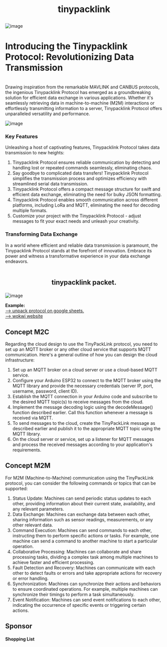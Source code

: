 <strong><h1><p><center>tinypacklink</center></p></h1></strong>
![image](https://github.com/homecircuit/tinypacklink/assets/132191747/e62557f5-7432-45f6-9fa4-b8ab807b669c)


</strong><h1>Introducing the Tinypacklink Protocol: Revolutionizing Data Transmission</h1></strong><br>
Drawing inspiration from the remarkable MAVLINK and CANBUS protocols, the ingenious Tinypacklink Protocol has emerged as a groundbreaking solution for efficient data exchange in various applications. Whether it's seamlessly retrieving data in machine-to-machine (M2M) interactions or effortlessly transmitting information to a server, Tinypacklink Protocol offers unparalleled versatility and performance.

![image](https://github.com/homecircuit/tinypacklink/assets/132191747/1329ad32-38cf-4e9e-8739-7fc306865fc9)

<strong><h3>Key Features </h3></strong>
Unleashing a host of captivating features, Tinypacklink Protocol takes data transmission to new heights:

1. Tinypacklink Protocol ensures reliable communication by detecting and handling lost or repeated commands seamlessly, eliminating chaos.
2. Say goodbye to complicated data transfers! Tinypacklink Protocol simplifies the transmission process and optimizes efficiency with streamlined serial data transmission.
3. Tinypacklink Protocol offers a compact message structure for swift and efficient data exchange, eliminating the need for bulky JSON formatting.
4. Tinypacklink Protocol enables smooth communication across different platforms, including LoRa and MQTT, eliminating the need for decoding multiple formats.
5. Customize your project with the Tinypacklink Protocol - adjust messages to fit your exact needs and unleash your creativity.

<strong><h3>Transforming Data Exchange</h3></strong>
In a world where efficient and reliable data transmission is paramount, the Tinypacklink Protocol stands at the forefront of innovation. Embrace its power and witness a transformative experience in your data exchange endeavors.<br><br>


<strong><h2><p><center>tinypacklink packet.</center></p></h2></strong>
![image](https://github.com/homecircuit/tinypacklink/assets/132191747/a2a092ba-7123-4b18-94c0-b42e13162fec)

**Example:**</br>
[--> unpack protocol on google sheets.](https://docs.google.com/spreadsheets/d/16mdhMOQ8KWYtslIcMCt3owUwniyEg5naZqhSwRnVwuM/edit#gid=0)</br>
[--> wokwi website](https://wokwi.com/projects/371503108516337665)</br>


## Concept M2C
Regarding the cloud design to use the TinyPackLink protocol, you need to set up an MQTT broker or any other cloud service that supports MQTT communication. Here's a general outline of how you can design the cloud infrastructure:
1. Set up an MQTT broker on a cloud server or use a cloud-based MQTT service.
2. Configure your Arduino ESP32 to connect to the MQTT broker using the MQTT library and provide the necessary credentials (server IP, port, username, password, client ID).
3. Establish the MQTT connection in your Arduino code and subscribe to the desired MQTT topic(s) to receive messages from the cloud.
4. Implement the message decoding logic using the decodeMessage() function described earlier. Call this function whenever a message is received via MQTT.
5. To send messages to the cloud, create the TinyPackLink message as described earlier and publish it to the appropriate MQTT topic using the MQTT library.
6. On the cloud server or service, set up a listener for MQTT messages and process the received messages according to your application's requirements.

## Concept M2M
For M2M (Machine-to-Machine) communication using the TinyPackLink protocol, you can consider the following commands or topics that can be supported:
1. Status Update: Machines can send periodic status updates to each other, providing information about their current state, availability, and any relevant parameters.
2. Data Exchange: Machines can exchange data between each other, sharing information such as sensor readings, measurements, or any other relevant data.
3. Command Execution: Machines can send commands to each other, instructing them to perform specific actions or tasks. For example, one machine can send a command to another machine to start a particular operation.
4. Collaborative Processing: Machines can collaborate and share processing tasks, dividing a complex task among multiple machines to achieve faster and efficient processing.
5. Fault Detection and Recovery: Machines can communicate with each other to detect faults or errors and take appropriate actions for recovery or error handling.
6. Synchronization: Machines can synchronize their actions and behaviors to ensure coordinated operations. For example, multiple machines can synchronize their timings to perform a task simultaneously.
7. Event Notification: Machines can send event notifications to each other, indicating the occurrence of specific events or triggering certain actions.




## Sponsor


#### Shopping List


